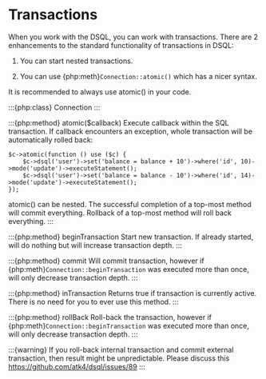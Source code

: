 # Transactions

When you work with the DSQL, you can work with transactions. There are 2
enhancements to the standard functionality of transactions in DSQL:

1. You can start nested transactions.

2. You can use {php:meth}`Connection::atomic()` which has a nicer syntax.

It is recommended to always use atomic() in your code.

:::{php:class} Connection
:::

:::{php:method} atomic($callback)
Execute callback within the SQL transaction. If callback encounters an
exception, whole transaction will be automatically rolled back:

```
$c->atomic(function () use ($c) {
    $c->dsql('user')->set('balance = balance + 10')->where('id', 10)->mode('update')->executeStatement();
    $c->dsql('user')->set('balance = balance - 10')->where('id', 14)->mode('update')->executeStatement();
});
```

atomic() can be nested.
The successful completion of a top-most method will commit everything.
Rollback of a top-most method will roll back everything.
:::

:::{php:method} beginTransaction
Start new transaction. If already started, will do nothing but will increase
transaction depth.
:::

:::{php:method} commit
Will commit transaction, however if {php:meth}`Connection::beginTransaction`
was executed more than once, will only decrease transaction depth.
:::

:::{php:method} inTransaction
Returns true if transaction is currently active. There is no need for you to
ever use this method.
:::

:::{php:method} rollBack
Roll-back the transaction, however if {php:meth}`Connection::beginTransaction`
was executed more than once, will only decrease transaction depth.
:::

:::{warning}
If you roll-back internal transaction and commit external
transaction, then result might be unpredictable.
Please discuss this https://github.com/atk4/dsql/issues/89
:::
